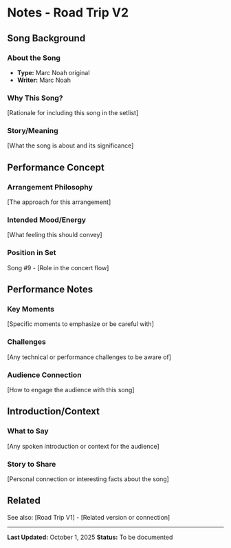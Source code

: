# Notes - Road Trip V2

## Song Background

### About the Song
- **Type:** Marc Noah original
- **Writer:** Marc Noah

### Why This Song?
[Rationale for including this song in the setlist]

### Story/Meaning
[What the song is about and its significance]

## Performance Concept

### Arrangement Philosophy
[The approach for this arrangement]

### Intended Mood/Energy
[What feeling this should convey]

### Position in Set
Song #9 - [Role in the concert flow]

## Performance Notes

### Key Moments
[Specific moments to emphasize or be careful with]

### Challenges
[Any technical or performance challenges to be aware of]

### Audience Connection
[How to engage the audience with this song]

## Introduction/Context

### What to Say
[Any spoken introduction or context for the audience]

### Story to Share
[Personal connection or interesting facts about the song]

## Related

See also: [Road Trip V1] - [Related version or connection]

---

**Last Updated:** October 1, 2025
**Status:** To be documented
